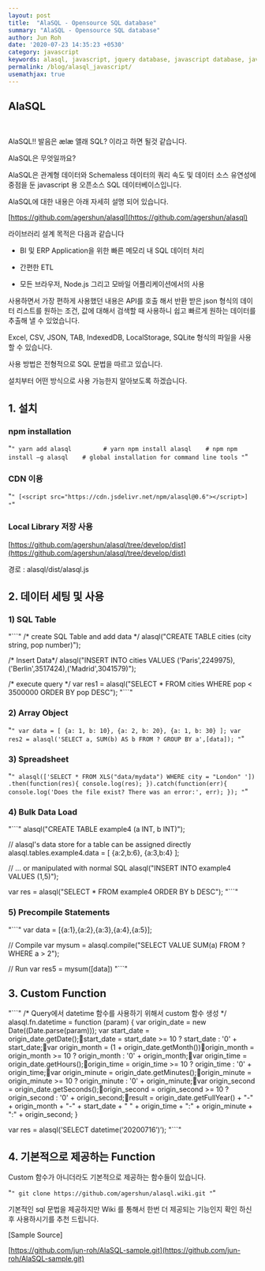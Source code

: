 ```yaml
---
layout: post
title:  "AlaSQL - Opensource SQL database"
summary: "AlaSQL - Opensource SQL database"
author: Jun Roh
date: '2020-07-23 14:35:23 +0530'
category: javascript
keywords: alasql, javascript, jquery database, javascript database, javascript query
permalink: /blog/alasql_javascript/
usemathjax: true
---
```


## AlaSQL  
&nbsp;

AlaSQL!! 발음은 ælæ 앨래 SQL? 이라고 하면 될것 같습니다.

AlaSQL은 무엇일까요?

AlaSQL은 관계형 데이터와 Schemaless 데이터의 쿼리 속도 및 데이터 소스 유연성에 중점을 둔 javascript 용 오픈소스 SQL 데이터베이스입니다.

AlaSQL에 대한 내용은 아래 자세히 설명 되어 있습니다.

[https://github.com/agershun/alasql](https://github.com/agershun/alasql)

라이브러리 설계 목적은 다음과 같습니다

-   BI 및 ERP Application을 위한 빠른 메모리 내 SQL 데이터 처리
    
-   간편한 ETL
    
-   모든 브라우저, Node.js 그리고 모바일 어플리케이션에서의 사용
    

사용하면서 가장 편하게 사용했던 내용은 API를 호출 해서 반환 받은 json 형식의 데이터 리스트를 원하는 조건, 값에 대해서 검색할 때 사용하니 쉽고 빠르게 원하는 데이터를 추출해 낼 수 있었습니다.

Excel, CSV, JSON, TAB, IndexedDB, LocalStorage, SQLite 형식의 파일을 사용할 수 있습니다.

사용 방법은 전형적으로 SQL 문법을 따르고 있습니다.

설치부터 어떤 방식으로 사용 가능한지 알아보도록 하겠습니다.

## 1\. 설치

### npm installation

"```"
yarn add alasql         # yarn
npm install alasql    # npm
npm install –g alasql    # global installation for command line tools
"```"

### CDN 이용

"```"
[<script src="https://cdn.jsdelivr.net/npm/alasql@0.6"></script>]
"```"

### Local Library 저장 사용

[https://github.com/agershun/alasql/tree/develop/dist](https://github.com/agershun/alasql/tree/develop/dist)

경로 : alasql/dist/alasql.js

## 2\. 데이터 세팅 및 사용

### 1) SQL Table

"```"
/* create SQL Table and add data */
alasql("CREATE TABLE cities (city string, pop number)");

/* Insert Data*/
alasql("INSERT INTO cities VALUES ('Paris',2249975),('Berlin',3517424),('Madrid',3041579)");

/* execute query */
var res1 = alasql("SELECT * FROM cities WHERE pop < 3500000 ORDER BY pop DESC");
"```"

### 2) Array Object

"```"
var data = [ {a: 1, b: 10}, {a: 2, b: 20}, {a: 1, b: 30} ];
var res2 = alasql('SELECT a, SUM(b) AS b FROM ? GROUP BY a',[data]);
"```"

### 3) Spreadsheet

"```"
alasql(['SELECT * FROM XLS("data/mydata") WHERE city = "London" '])
        .then(function(res){
            console.log(res);
        }).catch(function(err){
            console.log('Does the file exist? There was an error:', err);
        });
"```"

### 4) Bulk Data Load

"```"
alasql("CREATE TABLE example4 (a INT, b INT)");

// alasql's data store for a table can be assigned directly
alasql.tables.example4.data = [ {a:2,b:6}, {a:3,b:4} ];

// ... or manipulated with normal SQL
alasql("INSERT INTO example4 VALUES (1,5)");

var res = alasql("SELECT * FROM example4 ORDER BY b DESC");
"```"

### 5) Precompile Statements

"```"
var data = [{a:1},{a:2},{a:3},{a:4},{a:5}];

// Compile
var mysum = alasql.compile("SELECT VALUE SUM(a) FROM ? WHERE a > 2");

// Run
var res5 = mysum([data])
"```"

## 3\. Custom Function

"```"
/* Query에서 datetime 함수를 사용하기 위해서 custom 함수 생성 */
alasql.fn.datetime = function (param) {
    var origin_date = new Date((Date.parse(param)));
    var start_date = origin_date.getDate();start_date = start_date >= 10 ? start_date : '0' + start_date;var origin_month = (1 + origin_date.getMonth())origin_month = origin_month >= 10 ? origin_month : '0' + origin_month;var origin_time = origin_date.getHours();origin_time = origin_time >= 10 ? origin_time : '0' + origin_time;var origin_minute = origin_date.getMinutes();origin_minute = origin_minute >= 10 ? origin_minute : '0' + origin_minute;var origin_second = origin_date.getSeconds();origin_second = origin_second >= 10 ? origin_second : '0' + origin_second;result = origin_date.getFullYear() + "-" + origin_month + "-" + start_date + " " + origin_time + ":" + origin_minute + ":" + origin_second;
}

var res = alasql('SELECT datetime(’20200716’)’);
"```"

## 4\. 기본적으로 제공하는 Function

Custom 함수가 아니더라도 기본적으로 제공하는 함수들이 있습니다.

"```"
git clone https://github.com/agershun/alasql.wiki.git
"```"

기본적인 sql 문법을 제공하지만 Wiki 를 통해서 한번 더 제공되는 기능인지 확인 하신 후 사용하시기를 추천 드립니다.

[Sample Source\]

[https://github.com/jun-roh/AlaSQL-sample.git](https://github.com/jun-roh/AlaSQL-sample.git)